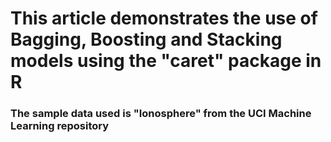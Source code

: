 # This article demonstrates the use of Bagging, Boosting and Stacking models using the "caret" package in R

### The sample data used is "Ionosphere" from the UCI Machine Learning repository


